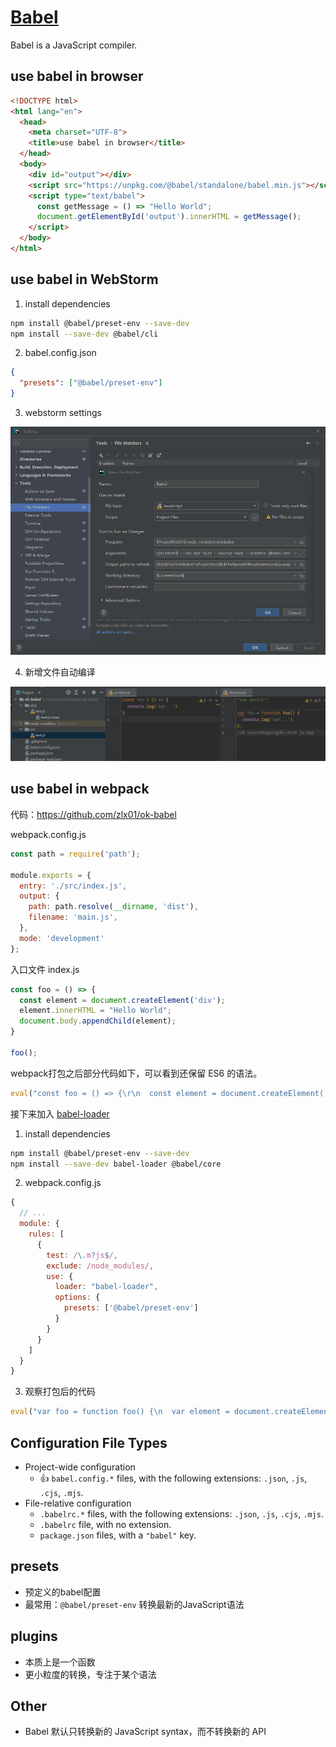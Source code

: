 # [Babel](https://babeljs.io/)

Babel is a JavaScript compiler.

## use babel in browser

```html
<!DOCTYPE html>
<html lang="en">
  <head>
    <meta charset="UTF-8">
    <title>use babel in browser</title>
  </head>
  <body>
    <div id="output"></div>
    <script src="https://unpkg.com/@babel/standalone/babel.min.js"></script>
    <script type="text/babel">
      const getMessage = () => "Hello World";
      document.getElementById('output').innerHTML = getMessage();
    </script>
  </body>
</html>
```

## use babel in WebStorm

1. install dependencies


```bash
npm install @babel/preset-env --save-dev
npm install --save-dev @babel/cli
```

2. babel.config.json

```json
{
  "presets": ["@babel/preset-env"]
}
```

3. webstorm settings

![](./assets/webstorm-file-watchers.png)

4. 新增文件自动编译

![image-20220827170832518](./assets/image-20220827170832518.png)

## use babel in webpack

代码：https://github.com/zlx01/ok-babel

webpack.config.js

```js
const path = require('path');

module.exports = {
  entry: './src/index.js',
  output: {
    path: path.resolve(__dirname, 'dist'),
    filename: 'main.js',
  },
  mode: 'development'
};
```

入口文件 index.js

```js
const foo = () => {
  const element = document.createElement('div');
  element.innerHTML = "Hello World";
  document.body.appendChild(element);
}

foo();
```

webpack打包之后部分代码如下，可以看到还保留 ES6 的语法。

```js
eval("const foo = () => {\r\n  const element = document.createElement('div');\r\n  element.innerHTML = \"Hello World\";\r\n  document.body.appendChild(element);\r\n}\r\n\r\nfoo();\r\n\n\n//# sourceURL=webpack://hello/./src/index.js?");
```

接下来加入 [babel-loader](https://github.com/babel/babel-loader)

1. install dependencies

```bash
npm install @babel/preset-env --save-dev
npm install --save-dev babel-loader @babel/core
```

2. webpack.config.js

```js
{
  // ...
  module: {
    rules: [
      {
        test: /\.m?js$/,
        exclude: /node_modules/,
        use: {
          loader: "babel-loader",
          options: {
            presets: ['@babel/preset-env']
          }
        }
      }
    ]
  }
}
```

3. 观察打包后的代码

```js
eval("var foo = function foo() {\n  var element = document.createElement('div');\n  element.innerHTML = \"Hello World\";\n  document.body.appendChild(element);\n};\n\nfoo();\n\n//# sourceURL=webpack://hello/./src/index.js?");
```

## Configuration File Types

* Project-wide configuration
  * :+1: `babel.config.*` files, with the following extensions: `.json`, `.js`, `.cjs`, `.mjs`.
* File-relative configuration
  * `.babelrc.*` files, with the following extensions: `.json`, `.js`, `.cjs`, `.mjs`.
  * `.babelrc` file, with no extension.
  * `package.json` files, with a `"babel"` key.

## presets

* 预定义的babel配置
* 最常用：`@babel/preset-env` 转换最新的JavaScript语法

## plugins

* 本质上是一个函数
* 更小粒度的转换，专注于某个语法

## Other

* Babel 默认只转换新的 JavaScript syntax，而不转换新的 API

